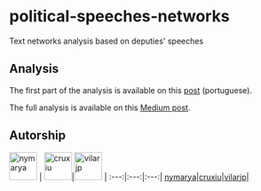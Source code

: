 # political-speeches-networks
Text networks analysis based on deputies' speeches

## Analysis

The first part of the analysis is available on this [post](https://nymarya.github.io/do-que-politicos-estao-falando/) (portuguese).

The full analysis is available on this [Medium post](https://medium.com/@anunciado/do-que-os-pol%C3%ADticos-estão-falando-6c73567467b4).

## Autorship
[<img alt="nymarya" src="https://avatars1.githubusercontent.com/u/23341788?v=2&s=50" width=50>](https://github.com/nymarya) |
[<img alt="cruxiu"  src="https://avatars3.githubusercontent.com/u/19611403?v=2&s=50" width=50>](https://github.com/anunciado)|[<img alt="vilarjp"  src="https://avatars2.githubusercontent.com/u/26348686?v=2&s=50" width=50>](https://github.com/vilarjp) |
:---:|:---:|:---:|
[nymarya](https://github.com/nymarya)|[cruxiu](https://github.com/anunciado)|[vilarjp](https://github.com/vilarjp)|
